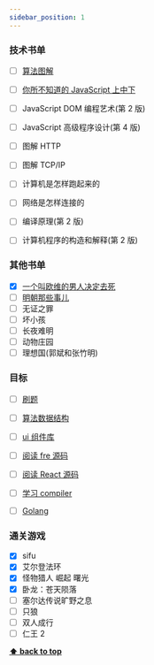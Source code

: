 ```yaml
---
sidebar_position: 1
---
```


### 技术书单

- [ ] [算法图解](https://github.com/egonSchiele/grokking_algorithms)
- [ ] [你所不知道的 JavaScript 上中下](https://github.com/getify/You-Dont-Know-JS)
- [ ] JavaScript DOM 编程艺术(第 2 版)
- [ ] JavaScript 高级程序设计(第 4 版)

- [ ] 图解 HTTP
- [ ] 图解 TCP/IP
- [ ] 计算机是怎样跑起来的
- [ ] 网络是怎样连接的

- [ ] 编译原理(第 2 版)
- [ ] 计算机程序的构造和解释(第 2 版)

### 其他书单

- [x] [一个叫欧维的男人决定去死](https://book.douban.com/subject/26672693/)
- [ ] [明朝那些事儿](https://book.douban.com/subject/3674537/)
- [ ] 无证之罪
- [ ] 坏小孩
- [ ] 长夜难明
- [ ] 动物庄园
- [ ] 理想国(郭斌和张竹明)

### 目标

- [ ] [刷题](https://github.com/z9956/LeetCode)
- [ ] [算法数据结构](https://github.com/z9956/algorithms)
- [ ] [ui 组件库](https://github.com/z9956/simple-ui)

- [ ] [阅读 fre 源码](https://github.com/z9956/diy-fre)
- [ ] [阅读 React 源码](https://github.com/z9956/diy-react)
- [ ] [学习 compiler](https://github.com/z9956/tiny-compiler)
- [ ] [Golang](https://github.com/z9956/go-learning)

[//]: # '- [ ] 程序员的数学 1、2、3'
[//]: # '- [ ] 离线数学及其应用'

### 通关游戏

- [x] sifu
- [x] 艾尔登法环
- [x] 怪物猎人 崛起 曙光
- [x] 卧龙：苍天陨落
- [ ] 塞尔达传说旷野之息
- [ ] 只狼
- [ ] 双人成行
- [ ] 仁王 2

**[⬆ back to top](#技术书单)**
